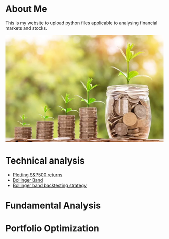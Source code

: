# About Me

This is my website to upload python files applicable to analysing financial markets and stocks.

![Name](value_investing.jpg)

# Technical analysis

  - [Plotting S&P500 returns](S&P500_Returns/S&P500_Returns.md)
  - [Bollinger Band](Bollinger_Band/Bollinger_Band.md)
  - [Bollinger band backtesting strategy](Backtesting/Backtesting.md)

# Fundamental Analysis

# Portfolio Optimization

